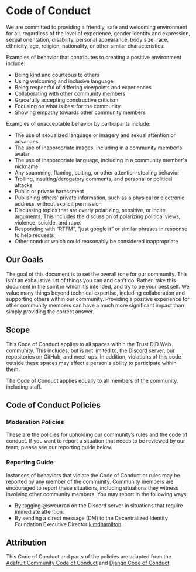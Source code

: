 # Code of Conduct

We are committed to providing a friendly, safe and welcoming environment for all, regardless of the level of experience, gender identity and expression, sexual orientation, disability, personal appearance, body size, race, ethnicity, age, religion, nationality, or other similar characteristics.

Examples of behavior that contributes to creating a positive environment include:
- Being kind and courteous to others
- Using welcoming and inclusive language
- Being respectful of differing viewpoints and experiences
- Collaborating with other community members
- Gracefully accepting constructive criticism
- Focusing on what is best for the community
- Showing empathy towards other community members

Examples of unacceptable behavior by participants include:
- The use of sexualized language or imagery and sexual attention or advances
- The use of inappropriate images, including in a community member's avatar
- The use of inappropriate language, including in a community member's nickname
- Any spamming, flaming, baiting, or other attention-stealing behavior
- Trolling, insulting/derogatory comments, and personal or political attacks
- Public or private harassment
- Publishing others' private information, such as a physical or electronic address, without explicit permission
- Discussing topics that are overly polarizing, sensitive, or incite arguments. This includes the discussion of polarizing political views, violence, suicide, and rape.
- Responding with “RTFM”, "just google it” or similar phrases in response to help requests
- Other conduct which could reasonably be considered inappropriate

## Our Goals

The goal of this document is to set the overall tone for our community. This isn’t an exhaustive list of things you can and can't do. Rather, take this document in the spirit in which it’s intended, and try to be your best self.
We value many things beyond technical expertise, including collaboration and supporting others within our community. Providing a positive experience for other community members can have a much more significant impact than simply providing the correct answer.

## Scope

This Code of Conduct applies to all spaces within the Trust DID Web community. This includes, but is not limited to, the Discord server, our repositories on GitHub, and meet-ups. In addition, violations of this code outside these spaces may affect a person's ability to participate within them.

The Code of Conduct applies equally to all members of the community, including staff.

## Code of Conduct Policies

### Moderation Policies
These are the policies for upholding our community’s rules and the code of conduct. If you want to report a situation that needs to be reviewed by our team, please see our reporting guide below.

### Reporting Guide
Instances of behaviors that violate the Code of Conduct or rules may be reported by any member of the community. Community members are encouraged to report these situations, including situations they witness involving other community members.
You may report in the following ways:
* By tagging @swcurran on the Discord server in situations that require immediate attention.
* By sending a direct message (DM) to the Decentralized Identity Foundation Executive Director [kimdhamilton](https://github.com/kimdhamilton).

## Attribution
This Code of Conduct and parts of the policies are adapted from the [Adafruit Community Code of Conduct](https://github.com/adafruit/Adafruit_Community_Code_of_Conduct/blob/master/code-of-conduct.md) and [Django Code of Conduct](https://www.djangoproject.com/conduct/)